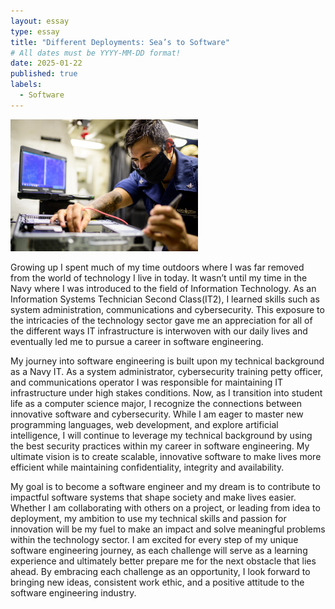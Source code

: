 ```yaml
---
layout: essay
type: essay
title: "Different Deployments: Sea’s to Software"
# All dates must be YYYY-MM-DD format!
date: 2025-01-22
published: true
labels:
  - Software
---
```

<img width="300px" class="rounded float-start pe-4" src="../img/deployment.webp">

Growing up I spent much of my time outdoors where I was far removed from the world of technology I live in today. It wasn’t until my time in the Navy where I was introduced to the field of Information Technology. As an Information Systems Technician Second Class(IT2), I learned skills such as system administration, communications and cybersecurity. This exposure to the intricacies of the technology sector gave me an appreciation for all of the different ways IT infrastructure is interwoven with our daily lives and eventually led me to pursue a career in software engineering.

My journey into software engineering is built upon my technical background as a Navy IT. As a system administrator, cybersecurity training petty officer, and communications operator I was responsible for maintaining IT infrastructure under high stakes conditions. Now, as I transition into student life as a computer science major, I recognize the connections between innovative software and cybersecurity. While I am eager to master new programming languages, web development, and explore artificial intelligence, I will continue to leverage my technical background by using the best security practices within my career in software engineering. My ultimate vision is to create scalable, innovative software to make lives more efficient while maintaining confidentiality, integrity and availability.

My goal is to become a software engineer and my dream is to contribute to impactful software systems that shape society and make lives easier. Whether I am collaborating with others on a project, or leading from idea to deployment, my ambition to use my technical skills and passion for innovation will be my fuel to make an impact and solve meaningful problems within the technology sector. I am excited for every step of my unique software engineering journey, as each challenge will serve as a learning experience and ultimately better prepare me for the next obstacle that lies ahead. By embracing each challenge as an opportunity, I look forward to bringing new ideas, consistent work ethic, and a positive attitude to the software engineering industry.

